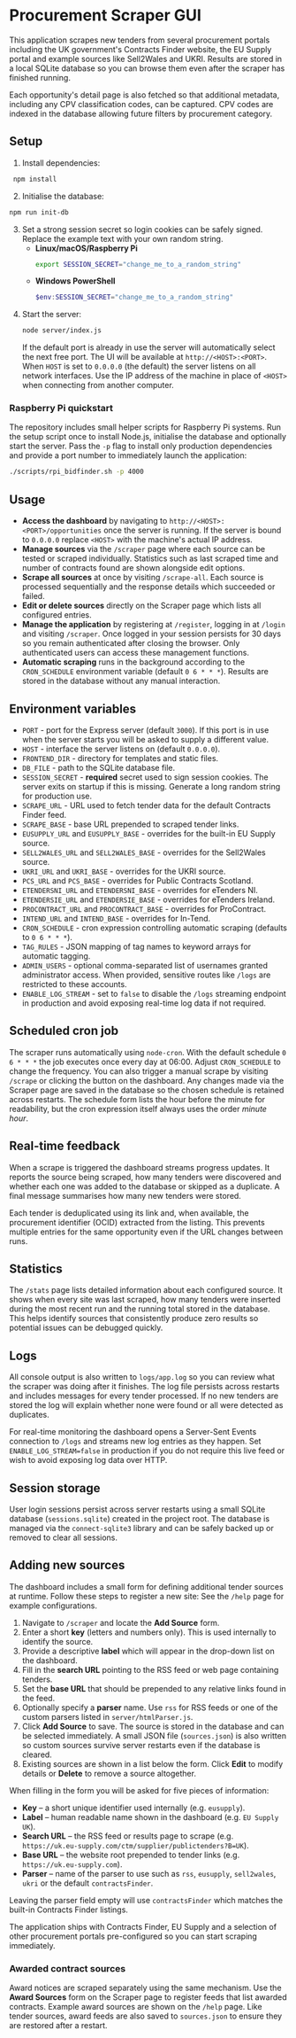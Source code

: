 # Procurement Scraper GUI

This application scrapes new tenders from several procurement portals including the UK government's Contracts Finder website, the EU Supply portal and example sources like Sell2Wales and UKRI. Results are stored in a local SQLite database so you can browse them even after the scraper has finished running.

Each opportunity's detail page is also fetched so that additional metadata,
including any CPV classification codes, can be captured. CPV codes are indexed
in the database allowing future filters by procurement category.

## Setup

1. Install dependencies:
 ```bash
  npm install
  ```
2. Initialise the database:
  ```bash
  npm run init-db
  ```
3. Set a strong session secret so login cookies can be safely signed. Replace
   the example text with your own random string.
   - **Linux/macOS/Raspberry Pi**
     ```bash
     export SESSION_SECRET="change_me_to_a_random_string"
     ```
   - **Windows PowerShell**
     ```powershell
     $env:SESSION_SECRET="change_me_to_a_random_string"
     ```
4. Start the server:
   ```bash
   node server/index.js
   ```
   If the default port is already in use the server will automatically select
  the next free port. The UI will be available at `http://<HOST>:<PORT>`. When
  `HOST` is set to `0.0.0.0` (the default) the server listens on all network
  interfaces. Use the IP address of the machine in place of `<HOST>` when
  connecting from another computer.

### Raspberry Pi quickstart

The repository includes small helper scripts for Raspberry Pi systems. Run the
setup script once to install Node.js, initialise the database and optionally
start the server. Pass the `-p` flag to install only production dependencies and
provide a port number to immediately launch the application:

```bash
./scripts/rpi_bidfinder.sh -p 4000
```

## Usage

- **Access the dashboard** by navigating to `http://<HOST>:<PORT>/opportunities`
  once the server is running. If the server is bound to `0.0.0.0` replace `<HOST>`
  with the machine's actual IP address.
- **Manage sources** via the `/scraper` page where each source can be tested or
  scraped individually. Statistics such as last scraped time and number of
  contracts found are shown alongside edit options.
- **Scrape all sources** at once by visiting `/scrape-all`. Each source is
  processed sequentially and the response details which succeeded or failed.
- **Edit or delete sources** directly on the Scraper page which lists all
  configured entries.
- **Manage the application** by registering at `/register`, logging in at
  `/login` and visiting `/scraper`. Once logged in your session persists for 30 days
  so you remain authenticated after closing the browser. Only
  authenticated users can access these management functions.
- **Automatic scraping** runs in the background according to the `CRON_SCHEDULE`
  environment variable (default `0 6 * * *`). Results are stored in the
  database without any manual interaction.

## Environment variables

- `PORT` - port for the Express server (default `3000`). If this port is in use
  when the server starts you will be asked to supply a different value.
- `HOST` - interface the server listens on (default `0.0.0.0`).
- `FRONTEND_DIR` - directory for templates and static files.
- `DB_FILE` - path to the SQLite database file.
- `SESSION_SECRET` - **required** secret used to sign session cookies. The server
  exits on startup if this is missing. Generate a long random string for
  production use.
- `SCRAPE_URL` - URL used to fetch tender data for the default Contracts Finder feed.
- `SCRAPE_BASE` - base URL prepended to scraped tender links.
- `EUSUPPLY_URL` and `EUSUPPLY_BASE` - overrides for the built-in EU Supply source.
- `SELL2WALES_URL` and `SELL2WALES_BASE` - overrides for the Sell2Wales source.
- `UKRI_URL` and `UKRI_BASE` - overrides for the UKRI source.
- `PCS_URL` and `PCS_BASE` - overrides for Public Contracts Scotland.
- `ETENDERSNI_URL` and `ETENDERSNI_BASE` - overrides for eTenders NI.
- `ETENDERSIE_URL` and `ETENDERSIE_BASE` - overrides for eTenders Ireland.
- `PROCONTRACT_URL` and `PROCONTRACT_BASE` - overrides for ProContract.
- `INTEND_URL` and `INTEND_BASE` - overrides for In-Tend.
- `CRON_SCHEDULE` - cron expression controlling automatic scraping (defaults to `0 6 * * *`).
- `TAG_RULES` - JSON mapping of tag names to keyword arrays for automatic tagging.
- `ADMIN_USERS` - optional comma-separated list of usernames granted administrator
  access. When provided, sensitive routes like `/logs` are restricted to these
  accounts.
- `ENABLE_LOG_STREAM` - set to `false` to disable the `/logs` streaming endpoint
  in production and avoid exposing real-time log data if not required.

## Scheduled cron job

The scraper runs automatically using `node-cron`. With the default schedule `0 6 * * *` the job executes once every day at 06:00. Adjust `CRON_SCHEDULE` to change the frequency. You can also trigger a manual scrape by visiting `/scrape` or clicking the button on the dashboard. Any changes made via the Scraper page are saved in the database so the chosen schedule is retained across restarts.
The schedule form lists the hour before the minute for readability, but the cron expression itself always uses the order _minute hour_.

## Real-time feedback

When a scrape is triggered the dashboard streams progress updates. It reports
the source being scraped, how many tenders were discovered and whether each one
was added to the database or skipped as a duplicate. A final message summarises
how many new tenders were stored.

Each tender is deduplicated using its link and, when available, the procurement
identifier (OCID) extracted from the listing. This prevents multiple entries for
the same opportunity even if the URL changes between runs.

## Statistics

The `/stats` page lists detailed information about each configured source. It
shows when every site was last scraped, how many tenders were inserted during
the most recent run and the running total stored in the database. This helps
identify sources that consistently produce zero results so potential issues can
be debugged quickly.

## Logs

All console output is also written to `logs/app.log` so you can review what the
scraper was doing after it finishes. The log file persists across restarts and
includes messages for every tender processed. If no new tenders are stored the
log will explain whether none were found or all were detected as duplicates.

For real-time monitoring the dashboard opens a Server-Sent Events connection to
`/logs` and streams new log entries as they happen. Set `ENABLE_LOG_STREAM=false`
in production if you do not require this live feed or wish to avoid exposing
log data over HTTP.

## Session storage

User login sessions persist across server restarts using a small SQLite database
(`sessions.sqlite`) created in the project root. The database is managed via the
`connect-sqlite3` library and can be safely backed up or removed to clear all
sessions.

## Adding new sources

The dashboard includes a small form for defining additional tender sources at
runtime. Follow these steps to register a new site:
See the `/help` page for example configurations.

1. Navigate to `/scraper` and locate the **Add Source** form.
2. Enter a short **key** (letters and numbers only). This is used internally to
   identify the source.
3. Provide a descriptive **label** which will appear in the drop-down list on
   the dashboard.
4. Fill in the **search URL** pointing to the RSS feed or web page containing
   tenders.
5. Set the **base URL** that should be prepended to any relative links found in
   the feed.
6. Optionally specify a **parser** name. Use `rss` for RSS feeds or one of the
   custom parsers listed in `server/htmlParser.js`.
7. Click **Add Source** to save. The source is stored in the database and can be
   selected immediately. A small JSON file (`sources.json`) is also written so
   custom sources survive server restarts even if the database is cleared.
8. Existing sources are shown in a list below the form. Click **Edit** to modify
   details or **Delete** to remove a source altogether.

When filling in the form you will be asked for five pieces of information:
- **Key** – a short unique identifier used internally (e.g. `eusupply`).
- **Label** – human readable name shown in the dashboard (e.g. `EU Supply UK`).
- **Search URL** – the RSS feed or results page to scrape (e.g. `https://uk.eu-supply.com/ctm/supplier/publictenders?B=UK`).
- **Base URL** – the website root prepended to tender links (e.g. `https://uk.eu-supply.com`).
- **Parser** – name of the parser to use such as `rss`, `eusupply`, `sell2wales`, `ukri` or the default `contractsFinder`.

Leaving the parser field empty will use `contractsFinder` which matches the built-in Contracts Finder listings.

The application ships with Contracts Finder, EU Supply and a selection of other
procurement portals pre-configured so you can start scraping immediately.

### Awarded contract sources

Award notices are scraped separately using the same mechanism. Use the **Award
Sources** form on the Scraper page to register feeds that list awarded
contracts. Example award sources are shown on the `/help` page. Like tender
sources, award feeds are also saved to `sources.json` to ensure they are
restored after a restart.
